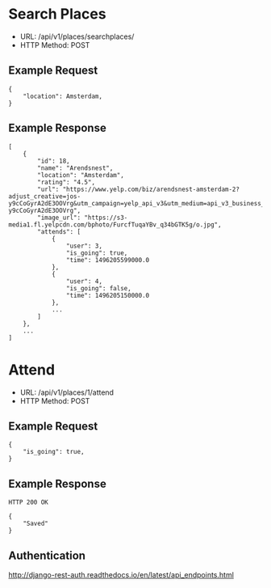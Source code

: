 # Search Places

 * URL: /api/v1/places/searchplaces/
 * HTTP Method: POST
 
## Example Request

    {
	    "location": Amsterdam,
	}
    
## Example Response

    [
	    {
			"id": 18,
			"name": "Arendsnest",
			"location": "Amsterdam",
			"rating": "4.5",
			"url": "https://www.yelp.com/biz/arendsnest-amsterdam-2?adjust_creative=jos-y9cCoGyrA2dE3OOVrg&utm_campaign=yelp_api_v3&utm_medium=api_v3_business_search&utm_source=jos-y9cCoGyrA2dE3OOVrg",
			"image_url": "https://s3-media1.fl.yelpcdn.com/bphoto/FurcfTuqaYBv_q34bGTK5g/o.jpg",
			"attends": [
				{
					"user": 3,
					"is_going": true,
					"time": 1496205599000.0
				},
				{
					"user": 4,
					"is_going": false,
					"time": 1496205150000.0
				},
				...
			]
		},
	    ...
	]
	

# Attend

 * URL: /api/v1/places/1/attend
 * HTTP Method: POST

## Example Request

	{
	    "is_going": true,
	}
	
## Example Response
	HTTP 200 OK
	
	{
		"Saved"
	}
   
## Authentication
http://django-rest-auth.readthedocs.io/en/latest/api_endpoints.html

